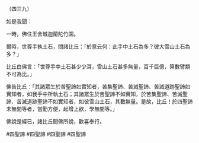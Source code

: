 （四三九）

如是我聞：

一時，佛住王舍城迦蘭陀竹園。

爾時，世尊手執土石，問諸比丘：「於意云何：此手中土石為多？彼大雪山土石為多？」

比丘白佛言：「世尊手中土石甚少少耳，雪山土石甚多無量，百千巨億，算數譬類不可為比。」

佛告比丘：「其諸眾生於苦聖諦如實知者，苦集聖諦、苦滅聖諦、苦滅道跡聖諦如實知者，如我手中所執土石；其諸眾生於苦聖諦不如實知，於苦集聖諦、苦滅聖諦、苦滅道跡聖諦不如實知者，如彼雪山土石，其數無量。是故，比丘！於四聖諦未無間等者，當勤方便，起增上欲，學無間等。」

佛說是經已，諸比丘聞佛所說，歡喜奉行。




#四聖諦
#四聖諦
#四聖諦
#四聖諦
